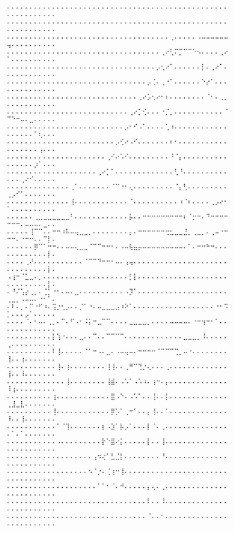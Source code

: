 ⠄⠄⠄⠄⠄⠄⠄⠄⠄⠄⠄⠄⠄⠄⠄⠄⠄⠄⠄⠄⠄⠄⠄⠄⠄⠄⠄⠄⠄⠄⠄⠄⠄⠄⠄⠄⠄⠄⠄⠄⠄⠄⠄⠄⠄⠄⠄⠄⠄⠄⠄⠄⠄⠄⠄⠄⠄⠄⠄⠄
⠄⠄⠄⠄⠄⠄⠄⠄⠄⠄⠄⠄⠄⠄⠄⠄⠄⠄⠄⠄⠄⠄⠄⠄⠄⠄⠄⠄⠄⠄⠄⠄⠄⠄⠄⠄⠄⠄⠄⠄⠄⠄⠄⠄⠄⠄⠄⠄⠄⠄⠄⠄⠄⠄⠄⠄⠄⠄⠄⠄
⠄⠄⠄⠄⠄⠄⠄⠄⠄⠄⠄⠄⠄⠄⠄⠄⠄⠄⠄⠄⠄⠄⠄⠄⠄⠄⠄⠄⠄⠄⠄⠄⠄⠄⠄⠄⢀⠄⠄⠄⠄⠄⠠⠤⠤⠤⠤⠤⠤⢤⠄⠄⠄⠄⠄⠄⠄⠄⠄⠄
⠄⠄⠄⠄⠄⠄⠄⠄⠄⠄⠄⠄⠄⠄⠄⠄⠄⠄⠄⠄⠄⠄⠄⠄⠄⠄⠄⠄⠄⠄⠄⠄⠄⠄⢀⠔⢃⠍⡉⠉⠉⠑⠢⠄⠄⠄⠄⢀⠔⠁⠄⠄⠄⠄⠄⠄⠄⠄⠄⠄
⠄⠄⠄⠄⠄⠄⠄⠄⠄⠄⠄⠄⠄⠄⠄⠄⠄⠄⠄⠄⠄⠄⠄⠄⠄⠄⠄⠄⠄⠄⠄⠄⠄⡠⢂⠔⠁⠄⠄⠄⠄⠄⠄⡇⠄⢀⠔⠁⠄⠄⠄⠄⠄⠄⠄⠄⠄⠄⠄⠄
⠄⠄⠄⠄⠄⠄⠄⠄⠄⠄⠄⠄⠄⠄⠄⠄⠄⠄⠄⠄⠄⠄⠄⠄⠄⠄⠄⠄⠄⠄⠄⡠⢈⠄⢀⠐⠁⠄⠄⠄⠄⠄⠄⠑⡔⠁⠄⠄⠄⠄⠄⠄⠄⠄⠄⠄⠄⠄⠄⠄
⠄⠄⠄⠄⠄⠄⠄⠄⠄⠄⠄⠄⠄⠄⠄⠄⠄⠄⠄⠄⠄⠄⠄⠄⠄⠄⠄⠄⠄⢀⠔⡡⢂⠔⠂⠆⠄⠄⠄⠄⠄⠄⠄⠄⠈⠂⠄⢀⡀⠄⠄⠄⠄⠄⠄⠄⠄⠄⠄⠄
⠄⠄⠄⠄⠄⠄⠄⠄⠄⠄⠄⠄⠄⠄⠄⠄⠄⠄⠄⠄⠄⠄⠄⠄⠄⠄⠄⢀⠔⡁⢊⠄⠄⠄⠐⡈⡀⠄⠄⠄⠄⠄⠄⠄⠄⠄⠄⠄⠈⠉⠑⠒⠤⠄⣀⠄⠄⠄⠄⠄
⠄⠄⠄⠄⠄⠄⠄⠄⠄⠄⠄⠄⠄⠄⠄⠄⠄⠄⠄⠄⠄⠄⠄⠄⠄⠄⡠⠂⠊⠠⠁⠄⠄⠄⠄⢁⠰⠄⠄⠄⠄⠄⠄⠄⠄⠄⠄⠄⠄⠄⠄⠄⠄⠄⠄⠁⢆⠄⠄⠄
⠄⠄⠄⠄⠄⠄⠄⠄⠄⠄⠄⠄⠄⠄⠄⠄⠄⠄⠄⠄⠄⠄⠄⠄⡠⢊⠔⠠⠊⠄⠄⠄⠄⠄⠄⠄⠆⠂⠄⠄⠄⠄⠄⠄⠄⠄⠄⠄⠄⠄⠄⠄⠄⠄⠄⠄⢠⠄⠄⠄
⠄⠄⠄⠄⠄⠄⠄⠄⠄⠄⠄⠄⠄⠄⠄⠄⠄⠄⠄⠄⠄⠄⢀⠊⠔⠡⠊⠄⠄⠄⠄⠄⠄⠄⠄⠄⠘⠈⡄⠄⠄⠄⠄⠄⠄⠄⠄⠄⠄⠄⠄⠄⠄⠄⠄⡰⠁⠄⠄⠄
⠄⠄⠄⠄⠄⠄⠄⠄⠄⠄⠄⠄⠄⠄⠄⠄⠄⠄⠄⠄⢀⠔⡁⠁⠄⠄⠄⠄⠄⠄⠄⠄⠄⠄⠄⠄⠄⢃⠘⠄⠄⠄⠄⠄⠄⠄⠄⠄⠄⠄⠄⠄⢀⠔⠊⠄⠄⠄⠄⠄
⠄⠄⠄⠄⠄⠄⠄⠄⠄⠄⠄⠄⠄⠄⢀⠁⠄⠄⠄⠄⠄⠄⠄⠈⠉⠐⠂⢄⠄⠄⠄⠄⠄⠄⠄⠄⠄⠈⡄⢃⠄⠄⠄⠄⠄⠄⠄⠄⠄⢀⡠⠊⠁⠄⠄⠄⠄⠄⠄⠄
⠄⠄⠄⠄⠄⠄⠄⠄⠄⠄⠄⠄⠄⠄⢸⠄⠄⠄⠄⠄⠄⠄⠄⠄⠄⠄⠄⠈⠄⠄⠄⠄⠄⠄⠄⠄⠄⠄⠰⠈⠆⠄⠄⠄⠄⢀⡠⠔⠂⠁⠄⠄⠄⠄⠄⠄⠄⠄⠄⠄
⠄⠄⠄⠄⠄⠄⢀⣀⣀⣀⣀⣀⣀⣀⠃⠄⠄⠄⠄⠄⠄⠄⠄⠄⠄⠄⠄⡧⠄⠄⠒⠒⠒⠒⠒⠒⠒⠒⠒⠆⠈⡒⠒⠄⠙⠒⠒⠒⠒⠒⠒⠒⠄⠤⠤⠤⠄⣀⠄⠄
⠄⠄⠄⠄⠄⢸⠉⠉⠄⠄⠒⠒⠰⠧⠤⢤⣀⣀⡀⠄⠄⠄⠄⠄⠄⠄⠄⡄⠄⠒⠒⠒⠒⠒⠒⢒⣂⣀⣀⣘⡀⢀⣀⡀⠄⢀⠤⠐⠒⠒⠒⠄⠐⠒⠒⠄⠄⠉⡇⠄
⠄⠄⠄⠄⠄⠄⡿⠉⠁⠒⠒⠄⠄⠤⠤⢄⣀⣀⠈⠉⠉⠒⠒⠂⠄⠠⠤⢧⣤⡤⠤⠤⠤⠤⠤⠤⠤⠤⠤⠄⠁⠄⠒⠒⠓⠒⠄⠄⠄⠄⠄⠄⠄⠄⠄⠄⠄⠄⡇⠄
⠄⠄⠄⠄⢀⠜⠄⠄⠄⠄⠄⠄⠄⠄⠄⠄⠄⠈⠉⠉⠙⠒⠒⠂⠤⠄⢠⢤⠄⠄⠄⠄⠄⠄⠄⠄⠄⠄⠄⠄⠄⠄⠄⠄⠄⠄⠄⠄⠄⠄⠄⠄⠄⠄⠄⠄⠄⠄⡇⠄
⠠⢰⠒⠈⣁⣀⠄⡀⠄⠄⠄⠄⠄⠄⠄⠄⠄⠄⠄⠄⠄⠄⠄⠄⠄⠄⠄⡃⡇⠄⠄⠄⠄⠄⠄⠄⠄⠄⠄⠄⠄⠄⠄⠄⠄⠄⠄⠄⠄⠄⠄⠄⠄⠄⠄⠄⠄⠄⡇⠄
⠄⠘⠌⢡⡔⢀⡀⠄⢈⡁⠐⠂⠄⠤⠄⣀⠄⠄⠄⠄⠄⠄⠄⠄⠄⠄⠠⡹⠁⠄⠄⠄⠄⠄⠄⠄⠄⠄⠄⠄⠄⠄⠄⠄⠄⠄⠄⠄⠄⢀⣀⡀⠠⠤⠤⠄⠐⠂⠁⠄
⠄⠇⠄⡀⠄⠉⠐⠋⠰⠄⢩⡐⢂⡠⠄⠄⡈⠁⠐⠄⠤⣀⣀⣀⣠⠰⠕⠁⠄⠄⠄⠄⠄⠄⠄⠄⠄⠄⠄⠄⠄⠄⠄⠄⠄⠄⠐⠂⠩⡁⠄⠄⠄⡠⠁⠄⠄⠄⠄⠄
⠄⠄⠄⠄⠈⠄⠂⠤⠄⢀⡀⠄⠉⠄⠋⠠⠂⠨⡅⠒⣀⠉⠉⠄⠄⠄⠄⣀⣀⣀⣀⡀⠄⠄⠄⠄⠤⠤⠤⠤⠄⠐⠒⢲⠒⠂⠁⠄⠄⠄⠄⠄⠄⠄⠄⠄⠄⠄⠄⠄
⠄⠄⠄⠄⠄⠄⠄⠄⠄⠄⡇⢱⠐⠄⠄⠄⣀⠄⠄⠉⠄⠄⠉⠉⠉⠉⠄⠄⠄⠄⠄⠄⠄⠄⠄⠄⠄⠄⠄⣀⣀⣀⡀⠸⠄⠄⠄⠄⠄⢀⠄⠄⠄⠄⠄⠄⠄⠄⠄⠄
⠄⠄⠄⠄⠄⠄⠄⠄⠄⠄⠇⢸⠄⠄⠄⠄⠄⠈⠁⠒⠠⠄⣀⠄⠠⠤⢤⠤⠄⠒⠒⠒⠒⠈⠉⠉⠉⢉⡀⠤⠐⠄⠄⠄⠄⠄⠄⠄⠄⢸⠄⠄⢰⠄⠄⠄⠄⠄⠄⠄
⠄⠄⠄⠄⠄⠄⠄⠄⠄⠄⠄⢸⠄⢰⠄⠄⠄⠄⠄⠄⠄⠄⢸⢸⠄⠄⢀⠛⠉⢙⡐⢄⠄⠄⠄⢀⠄⠄⠄⠄⠄⠄⠄⠄⠄⠄⠄⠄⠄⢸⠄⠄⠸⠄⠄⠄⠄⠄⠄⠄
⠄⠄⠄⠄⠄⠄⠄⠄⠄⠄⠄⠄⠄⢸⠄⠄⠄⠄⠄⠄⠄⠄⢸⣾⠄⠠⠡⠁⠠⠡⠰⠄⢰⠒⠄⡄⠄⠄⠄⠄⠄⠄⠄⠄⠄⠄⠄⠄⠄⠸⢰⠄⠄⠄⠄⠄⠄⠄⠄⠄
⠄⠄⠄⠄⠄⠄⠄⠄⠄⠄⢰⠄⠄⠄⠄⠄⠄⠄⠄⠄⠄⠄⠄⣿⠠⠑⠄⠠⠡⠁⠄⠄⢸⠄⠄⡇⠄⠄⠄⠄⠄⠄⠄⠄⠄⠄⠄⠄⠄⢀⣸⣀⣇⠄⠄⠄⠄⠄⠄⠄
⠄⠄⠄⠄⠄⠄⠄⠄⠄⠄⢸⠄⠄⠄⠄⠄⠄⠄⠄⠄⠄⠄⠄⡿⡡⠁⢀⠒⠁⠄⠄⡄⢸⠄⠄⠁⠄⠄⠄⠄⠄⠄⠄⠄⠄⠄⠄⠄⠄⠸⠄⠄⢸⠄⠄⠄⠄⠄⠄⠄
⠄⠄⠄⠄⠄⠄⠄⠄⠄⠄⠄⠁⠈⢹⠄⠄⠄⠄⠄⠄⠄⡆⠠⣱⠁⡧⡠⠁⠄⠄⠄⡇⠈⠄⢀⠄⠄⠄⠄⠄⠄⠄⠄⠄⠄⠄⠄⠄⠄⠄⠁⠄⠁⠄⠄⠄⠄⠄⠄⠄
⠄⠄⠄⠄⠄⠄⠄⠄⠄⠄⠄⠠⠄⠄⠄⠄⠄⠄⠄⠄⠄⡗⠑⣿⠔⡅⠄⠄⠄⠄⠄⡇⠄⠄⢸⠄⠄⠄⠄⠄⠄⠄⠄⠄⠄⠄⠄⠄⠄⠄⠄⠄⠄⠄⠄⠄⠄⠄⠄⠄
⠄⠄⠄⠄⠄⠄⠄⠄⠄⠄⠄⠄⠄⠄⠄⠄⠄⠄⠄⢠⠲⢔⠁⣃⣈⡇⠄⠄⠄⠄⠄⠄⠄⠄⠘⠄⠄⠄⠄⠄⠄⠄⠄⠄⠄⠄⠄⠄⠄⠄⠄⠄⠄⠄⠄⠄⠄⠄⠄⠄
⠄⠄⠄⠄⠄⠄⠄⠄⠄⠄⠄⠄⠄⠄⠄⠄⠄⠄⠢⠈⡐⠄⢈⢰⠒⢸⠄⠄⠄⠄⠄⠄⠄⠄⠄⠄⠄⠄⠄⠄⠄⠄⠄⠄⠄⠄⠄⠄⠄⠄⠄⠄⠄⠄⠄⠄⠄⠄⠄⠄
⠄⠄⠄⠄⠄⠄⠄⠄⠄⠄⠄⠄⠄⠄⠄⠄⠄⠄⠄⠄⠁⠁⠂⠈⠄⠚⠄⠄⠄⠄⠄⡄⢄⠄⢀⠄⠄⠄⠄⠄⠄⠄⠄⠄⠄⠄⠄⠄⠄⠄⠄⠄⠄⠄⠄⠄⠄⠄⠄⠄
⠄⠄⠄⠄⠄⠄⠄⠄⠄⠄⠄⠄⠄⠄⠄⠄⠄⠄⠄⠄⠄⠄⠄⠄⠄⠄⠄⠄⠄⠄⠄⠇⠄⠄⠸⠄⠄⠄⠄⠄⠄⠄⠄⠄⠄⠄⠄⠄⠄⠄⠄⠄⠄⠄⠄⠄⠄⠄⠄⠄
⠄⠄⠄⠄⠄⠄⠄⠄⠄⠄⠄⠄⠄⠄⠄⠄⠄⠄⠄⠄⠄⠄⠄⠄⠄⠄⠄⠄⠄⠄⠄⠈⠄⠄⠂⠄⠄⠄⠄⠄⠄⠄⠄⠄⠄⠄⠄⠄⠄⠄⠄⠄⠄⠄⠄⠄⠄⠄⠄⠄

